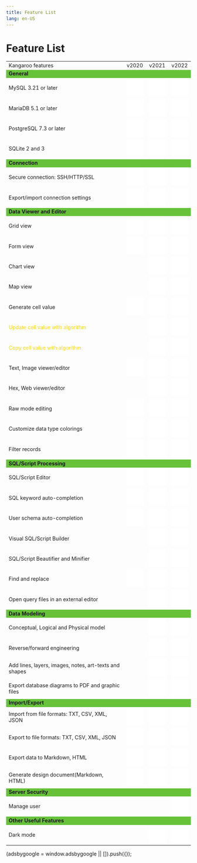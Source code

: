 ```yaml
---
title: Feature List
lang: en-US
---
```


# Feature List
<div>
    <table>
        <tbody>
            <tr>
                <td>Kangaroo features</td>
                <td style="text-align: center;">v2020</td>
                <td style="text-align: center;">v2021</td>
                <td style="text-align: center;">v2022</td>
            </tr>
            <!--section-->
            <tr style="background-color: #67C23A;">
                <td><b>General</b></td>
                <td></td>
                <td></td>
                <td></td>
            </tr>
            <tr>
                <td>MySQL 3.21 or later</td>
                <td style="text-align: center;"><img src="/images/icon-check.svg"></td>
                <td style="text-align: center;"><img src="/images/icon-check.svg"></td>
                <td style="text-align: center;"><img src="/images/icon-check.svg"></td>
            </tr>
            <tr>
                <td>MariaDB 5.1 or later</td>
                <td style="text-align: center;"><img src="/images/icon-check.svg"></td>
                <td style="text-align: center;"><img src="/images/icon-check.svg"></td>
                <td style="text-align: center;"><img src="/images/icon-check.svg"></td>
            </tr>
            <!--tr>
                <td>MongoDB 3.0 or later</td>
                <td style="text-align: center;"><img src="/images/icon-check.svg"></td>
                <td style="text-align: center;"><img src="/images/icon-check.svg"></td>
                <td style="text-align: center;"><img src="/images/icon-check.svg"></td>
            </tr>
            <tr>
                <td>Oracle 8.1 or later ( macOS Edition starts from Oracle 9i )</td>
                <td style="text-align: center;"><img src="/images/icon-check.svg"></td>
                <td style="text-align: center;"><img src="/images/icon-check.svg"></td>
                <td style="text-align: center;"><img src="/images/icon-check.svg"></td>
            </tr-->
            <tr>
                <td>PostgreSQL 7.3 or later</td>
                <td style="text-align: center;"><img src="/images/icon-check.svg"></td>
                <td style="text-align: center;"><img src="/images/icon-check.svg"></td>
                <td style="text-align: center;"><img src="/images/icon-check.svg"></td>
            </tr>
            <tr>
                <td>SQLite 2 and 3</td>
                <td style="text-align: center;"><img src="/images/icon-check.svg"></td>
                <td style="text-align: center;"><img src="/images/icon-check.svg"></td>
                <td style="text-align: center;"><img src="/images/icon-check.svg"></td>
            </tr>
            <!--tr>
                <td>SQL Server 2000 or later</td>
                <td style="text-align: center;"><img src="/images/icon-check.svg"></td>
                <td style="text-align: center;"><img src="/images/icon-check.svg"></td>
                <td style="text-align: center;"><img src="/images/icon-check.svg"></td>
            </tr>
            <tr>
                <td>Amazon RDS, Amazon Aurora, Amazon Redshift, Microsoft Azure, Oracle Cloud, Google Cloud, Alibaba Cloud, Tencent Cloud, MongoDB Atlas, Huawei Cloud</td>
                <td style="text-align: center;"><img src="/images/icon-check.svg"></td>
                <td style="text-align: center;"><img src="/images/icon-check.svg"></td>
                <td style="text-align: center;"><img src="/images/icon-check.svg"></td>
            </tr-->
            <!--section-->
            <!--section-->
            <tr style="background-color: #67C23A;">
                <td><b>Connection</b></td>
                <td></td>
                <td></td>
                <td></td>
            </tr>
            <tr>
                <td>Secure connection: SSH/HTTP/SSL</td>
                <td style="text-align: center;"><img src="/images/icon-check.svg"></td>
                <td style="text-align: center;"><img src="/images/icon-check.svg"></td>
                <td style="text-align: center;"><img src="/images/icon-check.svg"></td>
            </tr>
            <!--tr>
                <td>PAM and GSSAPI authentication</td>
                <td style="text-align: center;"><img src="/images/icon-check.svg"></td>
                <td style="text-align: center;"><img src="/images/icon-check.svg"></td>
                <td style="text-align: center;"><img src="/images/icon-check.svg"></td>
            </tr>
            <tr>
                <td>Kerberos and LDAP authentication</td>
                <td style="text-align: center;"><img src="/images/icon-check.svg"></td>
                <td style="text-align: center;"><img src="/images/icon-check.svg"></td>
                <td style="text-align: center;"><img src="/images/icon-check.svg"></td>
            </tr>
            <tr>
                <td>x.509 certificate authentication</td>
                <td style="text-align: center;"><img src="/images/icon-check.svg"></td>
                <td style="text-align: center;"><img src="/images/icon-check.svg"></td>
                <td style="text-align: center;"><img src="/images/icon-check.svg"></td>
            </tr-->              
            <tr>
                <td>Export/import connection settings</td>
                <td style="text-align: center;"><img src="/images/icon-check.svg"></td>
                <td style="text-align: center;"><img src="/images/icon-check.svg"></td>
                <td style="text-align: center;"><img src="/images/icon-check.svg"></td>
            </tr>
            <!--section-->
            <!--tr style="background-color: #67C23A;">
                <td><b>Cloud support</b></td>
                <td></td>
                <td></td>
                <td></td>
            </tr>
            <tr>
                <td>Collaboration: create projects, add members</td>
                <td style="text-align: center;"><img src="/images/icon-check.svg"></td>
                <td style="text-align: center;"><img src="/images/icon-check.svg"></td>
                <td style="text-align: center;"><img src="/images/icon-check.svg"></td>
            </tr>
            <tr>
                <td>Synchronize connections and queries</td>
                <td style="text-align: center;"><img src="/images/icon-check.svg"></td>
                <td style="text-align: center;"><img src="/images/icon-check.svg"></td>
                <td style="text-align: center;"><img src="/images/icon-check.svg"></td>
            </tr>
            <tr>
                <td>Synchronize models and virtual groups</td>
                <td style="text-align: center;"><img src="/images/icon-check.svg"></td>
                <td style="text-align: center;"><img src="/images/icon-check.svg"></td>
                <td style="text-align: center;"><img src="/images/icon-check.svg"></td>
            </tr-->
            <!--section-->
            <!--section-->
            <tr style="background-color: #67C23A;">
                <td><b>Data Viewer and Editor</b></td>
                <td></td>
                <td></td>
                <td></td>
            </tr>
            <tr>
                <td>Grid view</td>
                <td style="text-align: center;"><img src="/images/icon-check.svg"></td>
                <td style="text-align: center;"><img src="/images/icon-check.svg"></td>
                <td style="text-align: center;"><img src="/images/icon-check.svg"></td>
            </tr>
            <tr>
                <td>Form view</td>
                <td style="text-align: center;"><img src="/images/icon-check.svg"></td>
                <td style="text-align: center;"><img src="/images/icon-check.svg"></td>
                <td style="text-align: center;"><img src="/images/icon-check.svg"></td>
            </tr>
            <tr>
                <td>Chart view</td>
                <td style="text-align: center;"><img src=""></td>
                <td style="text-align: center;"><img src="/images/icon-check.svg"></td>
                <td style="text-align: center;"><img src="/images/icon-check.svg"></td>
            </tr>
            <tr>
                <td>Map view</td>
                <td style="text-align: center;"><img src=""></td>
                <td style="text-align: center;"><img src="/images/icon-check.svg"></td>
                <td style="text-align: center;"><img src="/images/icon-check.svg"></td>
            </tr>
            <tr>
                <td>Generate cell value</td>
                <td style="text-align: center;"><img src="/images/icon-check.svg"></td>
                <td style="text-align: center;"><img src="/images/icon-check.svg"></td>
                <td style="text-align: center;"><img src="/images/icon-check.svg"></td>
            </tr>
            <tr>
                <td style="color: #ffd700;">Update cell value with algorithm</td>
                <td style="text-align: center;"><img src=""></td>
                <td style="text-align: center;"><img src="/images/icon-check.svg"></td>
                <td style="text-align: center;"><img src="/images/icon-check.svg"></td>
            </tr>
            <tr>
                <td style="color: #ffd700;">Copy cell value with algorithm</td>
                <td style="text-align: center;"><img src=""></td>
                <td style="text-align: center;"><img src="/images/icon-check.svg"></td>
                <td style="text-align: center;"><img src="/images/icon-check.svg"></td>
            </tr>            
            <tr>
                <td>Text, Image viewer/editor</td>
                <td style="text-align: center;"><img src="/images/icon-check.svg"></td>
                <td style="text-align: center;"><img src="/images/icon-check.svg"></td>
                <td style="text-align: center;"><img src="/images/icon-check.svg"></td>
            </tr>
            <tr>
                <td>Hex, Web viewer/editor</td>
                <td style="text-align: center;"><img src=""></td>
                <td style="text-align: center;"><img src="/images/icon-check.svg"></td>
                <td style="text-align: center;"><img src="/images/icon-check.svg"></td>
            </tr>
            <tr>
                <td>Raw mode editing</td>
                <td style="text-align: center;"><img src="/images/icon-check.svg"></td>
                <td style="text-align: center;"><img src="/images/icon-check.svg"></td>
                <td style="text-align: center;"><img src="/images/icon-check.svg"></td>
            </tr>
            <!--tr>
                <td>Data Validation</td>
                <td style="text-align: center;"><img src="/images/icon-check.svg"></td>
                <td style="text-align: center;"><img src="/images/icon-check.svg"></td>
                <td style="text-align: center;"><img src="/images/icon-check.svg"></td>
            </tr-->
            <tr>
                <td>Customize data type colorings</td>
                <td style="text-align: center;"><img src="/images/icon-check.svg"></td>
                <td style="text-align: center;"><img src="/images/icon-check.svg"></td>
                <td style="text-align: center;"><img src="/images/icon-check.svg"></td>
            </tr>              
            <!--tr>
                <td>Find and replace</td>
                <td style="text-align: center;"><img src="/images/icon-check.svg"></td>
                <td style="text-align: center;"><img src="/images/icon-check.svg"></td>
                <td style="text-align: center;"><img src="/images/icon-check.svg"></td>
            </tr-->
            <tr>
                <td>Filter records</td>
                <td style="text-align: center;"><img src="/images/icon-check.svg"></td>
                <td style="text-align: center;"><img src="/images/icon-check.svg"></td>
                <td style="text-align: center;"><img src="/images/icon-check.svg"></td>
            </tr>
            <!--section-->
            <!--section-->
            <tr style="background-color: #67C23A;">
                <td><b>SQL/Script Processing</b></td>
                <td></td>
                <td></td>
                <td></td>
            </tr>
            <!--tr>
                <td>PL/SQL and PL/PGSQL Debugger</td>
                <td style="text-align: center;"><img src="/images/icon-check.svg"></td>
                <td style="text-align: center;"><img src="/images/icon-check.svg"></td>
                <td style="text-align: center;"><img src="/images/icon-check.svg"></td>
            </tr-->
            <tr>
                <td>SQL/Script Editor</td>
                <td style="text-align: center;"><img src="/images/icon-check.svg"></td>
                <td style="text-align: center;"><img src="/images/icon-check.svg"></td>
                <td style="text-align: center;"><img src="/images/icon-check.svg"></td>
            </tr>
            <tr>
                <td>SQL keyword auto-completion</td>
                <td style="text-align: center;"><img src="/images/icon-check.svg"></td>
                <td style="text-align: center;"><img src="/images/icon-check.svg"></td>
                <td style="text-align: center;"><img src="/images/icon-check.svg"></td>
            </tr>
            <tr>
                <td>User schema auto-completion</td>
                <td style="text-align: center;"><img src="/images/icon-check.svg"></td>
                <td style="text-align: center;"><img src="/images/icon-check.svg"></td>
                <td style="text-align: center;"><img src="/images/icon-check.svg"></td>
            </tr>
            <tr>
                <td>Visual SQL/Script Builder</td>
                <td style="text-align: center;"><img src=""></td>
                <td style="text-align: center;"><img src="/images/icon-check.svg"></td>
                <td style="text-align: center;"><img src="/images/icon-check.svg"></td>
            </tr>
            <!--tr>
                <td>Find Builder</td>
                <td style="text-align: center;"><img src="/images/icon-check.svg"></td>
                <td style="text-align: center;"><img src="/images/icon-check.svg"></td>
                <td style="text-align: center;"><img src="/images/icon-check.svg"></td>
            </tr>
            <tr>
                <td>Aggregate Builder</td>
                <td style="text-align: center;"><img src="/images/icon-check.svg"></td>
                <td style="text-align: center;"><img src="/images/icon-check.svg"></td>
                <td style="text-align: center;"><img src="/images/icon-check.svg"></td>
            </tr>              
            <tr>
                <td>Code Snippet and Completion</td>
                <td style="text-align: center;"><img src="/images/icon-check.svg"></td>
                <td style="text-align: center;"><img src="/images/icon-check.svg"></td>
                <td style="text-align: center;"><img src="/images/icon-check.svg"></td>
            </tr-->
            <tr>
                <td>SQL/Script Beautifier and Minifier</td>
                <td style="text-align: center;"><img src=""></td>
                <td style="text-align: center;"><img src="/images/icon-check.svg"></td>
                <td style="text-align: center;"><img src="/images/icon-check.svg"></td>
            </tr>
            <tr>
                <td>Find and replace</td>
                <td style="text-align: center;"><img src="/images/icon-check.svg"></td>
                <td style="text-align: center;"><img src="/images/icon-check.svg"></td>
                <td style="text-align: center;"><img src="/images/icon-check.svg"></td>
            </tr>
            <!--tr>
                <td>Create parameter queries</td>
                <td style="text-align: center;"><img src="/images/icon-check.svg"></td>
                <td style="text-align: center;"><img src="/images/icon-check.svg"></td>
                <td style="text-align: center;"><img src="/images/icon-check.svg"></td>
            </tr-->
            <tr>
                <td>Open query files in an external editor</td>
                <td style="text-align: center;"><img src=""></td>
                <td style="text-align: center;"><img src="/images/icon-check.svg"></td>
                <td style="text-align: center;"><img src="/images/icon-check.svg"></td>
            </tr>
            <!--tr>
                <td>Console</td>
                <td style="text-align: center;"><img src="/images/icon-check.svg"></td>
                <td style="text-align: center;"><img src="/images/icon-check.svg"></td>
                <td style="text-align: center;"><img src="/images/icon-check.svg"></td>
            </tr-->
            <!--section-->
            <!--section-->
            <!--tr style="background-color: #67C23A;">
                <td><b>Data Visualization</b></td>
                <td></td>
                <td></td>
                <td></td>
            </tr>
            <tr>
                <td>Support 20 chart types</td>
                <td style="text-align: center;"><img src="/images/icon-check.svg"></td>
                <td style="text-align: center;"><img src="/images/icon-check.svg"></td>
                <td style="text-align: center;"><img src="/images/icon-check.svg"></td>
            </tr>
            <tr>
                <td>Visualize live data</td>
                <td style="text-align: center;"><img src="/images/icon-check.svg"></td>
                <td style="text-align: center;"><img src="/images/icon-check.svg"></td>
                <td style="text-align: center;"><img src="/images/icon-check.svg"></td>
            </tr>
            <tr>
                <td>Customize multiple pages dashboard</td>
                <td style="text-align: center;"><img src="/images/icon-check.svg"></td>
                <td style="text-align: center;"><img src="/images/icon-check.svg"></td>
                <td style="text-align: center;"><img src="/images/icon-check.svg"></td>
            </tr>
            <tr>
                <td>Add interactive controls</td>
                <td style="text-align: center;"><img src="/images/icon-check.svg"></td>
                <td style="text-align: center;"><img src="/images/icon-check.svg"></td>
                <td style="text-align: center;"><img src="/images/icon-check.svg"></td>
            </tr-->
            <!--section-->
            <!--section-->
            <tr style="background-color: #67C23A;">
                <td><b>Data Modeling</b></td>
                <td></td>
                <td></td>
                <td></td>
            </tr>
            <tr>
                <td>Conceptual, Logical and Physical model</td>
                <td style="text-align: center;"></td>
                <td style="text-align: center;"><img src="/images/icon-check.svg"></td>
                <td style="text-align: center;"><img src="/images/icon-check.svg"></td>
            </tr>
            <tr>
                <td>Reverse/forward engineering</td>
                <td style="text-align: center;"></td>
                <td style="text-align: center;"><img src="/images/icon-check.svg"></td>
                <td style="text-align: center;"><img src="/images/icon-check.svg"></td>
            </tr>
            <!--tr>
                <td>Auto layout</td>
                <td style="text-align: center;"></td>
                <td style="text-align: center;"><img src="/images/icon-check.svg"></td>
                <td style="text-align: center;"><img src="/images/icon-check.svg"></td>
            </tr-->
            <tr>
                <td>Add lines, layers, images, notes, art-texts and shapes</td>
                <td style="text-align: center;"></td>
                <td style="text-align: center;"><img src="/images/icon-check.svg"></td>
                <td style="text-align: center;"><img src="/images/icon-check.svg"></td>
            </tr>
            <tr>
                <td>Export database diagrams to PDF and graphic files</td>
                <td style="text-align: center;"></td>
                <td style="text-align: center;"><img src="/images/icon-check.svg"></td>
                <td style="text-align: center;"><img src="/images/icon-check.svg"></td>
            </tr>
            <!--section-->
            <!--section-->
            <tr style="background-color: #67C23A;">
                <td><b>Import/Export</b></td>
                <td></td>
                <td></td>
                <td></td>
            </tr>
            <tr>
                <td>Import from file formats: TXT, CSV, XML, JSON</td>
                <td style="text-align: center;"><img src="/images/icon-check.svg"></td>
                <td style="text-align: center;"><img src="/images/icon-check.svg"></td>
                <td style="text-align: center;"><img src="/images/icon-check.svg"></td>
            </tr>
            <tr>
                <td>Export to file formats: TXT, CSV, XML, JSON</td>
                <td style="text-align: center;"><img src="/images/icon-check.svg"></td>
                <td style="text-align: center;"><img src="/images/icon-check.svg"></td>
                <td style="text-align: center;"><img src="/images/icon-check.svg"></td>
            </tr>
            <!--tr>
                <td>Import/export data from/to most popular formats: DBF etc</td>
                <td style="text-align: center;"><img src="/images/icon-check.svg"></td>
                <td style="text-align: center;"><img src="/images/icon-check.svg"></td>
                <td style="text-align: center;"><img src="/images/icon-check.svg"></td>
            </tr>
            <tr>
                <td>Import data from ODBC, MS Excel, MS Access</td>
                <td style="text-align: center;"><img src="/images/icon-check.svg"></td>
                <td style="text-align: center;"><img src="/images/icon-check.svg"></td>
                <td style="text-align: center;"><img src="/images/icon-check.svg"></td>
            </tr>
            <tr>
                <td>Export data to MS Excel</td>
                <td style="text-align: center;"><img src="/images/icon-check.svg"></td>
                <td style="text-align: center;"><img src="/images/icon-check.svg"></td>
                <td style="text-align: center;"><img src="/images/icon-check.svg"></td>
            </tr-->
            <tr>
                <td>Export data to Markdown, HTML</td>
                <td style="text-align: center;"><img src="/images/icon-check.svg"></td>
                <td style="text-align: center;"><img src="/images/icon-check.svg"></td>
                <td style="text-align: center;"><img src="/images/icon-check.svg"></td>
            </tr>
            <tr>
                <td>Generate design document(Markdown, HTML)</td>
                <td style="text-align: center;"><img src="/images/icon-check.svg"></td>
                <td style="text-align: center;"><img src="/images/icon-check.svg"></td>
                <td style="text-align: center;"><img src="/images/icon-check.svg"></td>
            </tr>
            <!--tr>
                <td>Export data to MS Access (Windows Edition only)</td>
                <td style="text-align: center;"><img src="/images/icon-check.svg"></td>
                <td style="text-align: center;"><img src="/images/icon-check.svg"></td>
                <td style="text-align: center;"><img src="/images/icon-check.svg"></td>
            </tr>
            <tr>
                <td>MongoImport and MongoExport</td>
                <td style="text-align: center;"><img src="/images/icon-check.svg"></td>
                <td style="text-align: center;"><img src="/images/icon-check.svg"></td>
                <td style="text-align: center;"><img src="/images/icon-check.svg"></td>
            </tr-->              
            <!--section-->
            <!--section-->
            <!--tr style="background-color: #67C23A;">
                <td><b>Data Manipulation</b></td>
                <td></td>
                <td></td>
                <td></td>
            </tr>
            <tr>
                <td>Data Transfer (Same or cross server type)</td>
                <td style="text-align: center;"><img src="/images/icon-check.svg"></td>
                <td style="text-align: center;"><img src="/images/icon-check.svg"></td>
                <td style="text-align: center;"><img src="/images/icon-check.svg"></td>
            </tr>
            <tr>
                <td>Data/Structure Synchronization</td>
                <td style="text-align: center;"><img src="/images/icon-check.svg"></td>
                <td style="text-align: center;"><img src="/images/icon-check.svg"></td>
                <td style="text-align: center;"><img src="/images/icon-check.svg"></td>
            </tr-->
            <!--section-->
            <!--section-->
            <!--tr style="background-color: #67C23A;">
                <td><b>Backup/Restore</b></td>
                <td></td>
                <td></td>
                <td></td>
            </tr>
            <tr>
                <td>Backup/restore MySQL/MariaDB/PostgreSQL/SQLite database</td>
                <td style="text-align: center;"><img src="/images/icon-check.svg"></td>
                <td style="text-align: center;"><img src="/images/icon-check.svg"></td>
                <td style="text-align: center;"><img src="/images/icon-check.svg"></td>
            </tr>
            <tr>
                <td>Convert backup file into SQL script</td>
                <td style="text-align: center;"><img src="/images/icon-check.svg"></td>
                <td style="text-align: center;"><img src="/images/icon-check.svg"></td>
                <td style="text-align: center;"><img src="/images/icon-check.svg"></td>
            </tr>
            <tr>
                <td>MongoDump and MongoRestore</td>
                <td style="text-align: center;"><img src="/images/icon-check.svg"></td>
                <td style="text-align: center;"><img src="/images/icon-check.svg"></td>
                <td style="text-align: center;"><img src="/images/icon-check.svg"></td>
            </tr>              
            <tr>
                <td>Oracle Data Pump</td>
                <td style="text-align: center;"><img src="/images/icon-check.svg"></td>
                <td style="text-align: center;"><img src="/images/icon-check.svg"></td>
                <td style="text-align: center;"><img src="/images/icon-check.svg"></td>
            </tr>
            <tr>
                <td>SQL Server Backup/Restore</td>
                <td style="text-align: center;"><img src="/images/icon-check.svg"></td>
                <td style="text-align: center;"><img src="/images/icon-check.svg"></td>
                <td style="text-align: center;"><img src="/images/icon-check.svg"></td>
            </tr>
            <tr>
                <td>Dump/Execute SQL file</td>
                <td style="text-align: center;"><img src="/images/icon-check.svg"></td>
                <td style="text-align: center;"><img src="/images/icon-check.svg"></td>
                <td style="text-align: center;"><img src="/images/icon-check.svg"></td>
            </tr-->
            <!--section-->
            <!--section-->
            <!--tr style="background-color: #67C23A;">
                <td><b>Automation</b></td>
                <td></td>
                <td></td>
                <td></td>
            </tr>
            <tr>
                <td>Set schedule on backup, MongoDump, MongoImport, MongoExport, MapReduce, query execution, import/export, data transfer and data synchronization</td>
                <td style="text-align: center;"><img src="/images/icon-check.svg"></td>
                <td style="text-align: center;"><img src="/images/icon-check.svg"></td>
                <td style="text-align: center;"><img src="/images/icon-check.svg"></td>
            </tr>
            <tr>
                <td>Run profiles from different servers in a single batch job</td>
                <td style="text-align: center;"><img src="/images/icon-check.svg"></td>
                <td style="text-align: center;"><img src="/images/icon-check.svg"></td>
                <td style="text-align: center;"><img src="/images/icon-check.svg"></td>
            </tr>
            <tr>
                <td>Include attachment for export file in notification email</td>
                <td style="text-align: center;"><img src="/images/icon-check.svg"></td>
                <td style="text-align: center;"><img src="/images/icon-check.svg"></td>
                <td style="text-align: center;"><img src="/images/icon-check.svg"></td>
            </tr-->
            <!--section-->
            <!--section-->
            <tr style="background-color: #67C23A;">
                <td><b>Server Security</b></td>
                <td></td>
                <td></td>
                <td></td>
            </tr>
            <tr>
                <td>Manage user</td>
                <td></td>
                <td></td>
                <td style="text-align: center;"><img src="/images/icon-check.svg"></td>
            </tr>
            <!--tr>
                <td>Server Monitor</td>
                <td></td>
                <td></td>
                <td style="text-align: center;"><img src="/images/icon-check.svg"></td>
            </tr-->
            <!--section-->
            <!--section-->
            <tr style="background-color: #67C23A;">
                <td><b>Other Useful Features</b></td>
                <td></td>
                <td></td>
                <td></td>
            </tr>
            <!--tr>
                <td>Schema Analysis</td>
                <td style="text-align: center;"><img src="/images/icon-check.svg"></td>
                <td style="text-align: center;"><img src="/images/icon-check.svg"></td>
                <td style="text-align: center;"><img src="/images/icon-check.svg"></td>
            </tr>              
            <tr>
                <td>ER Diagram view</td>
                <td style="text-align: center;"><img src="/images/icon-check.svg"></td>
                <td style="text-align: center;"><img src="/images/icon-check.svg"></td>
                <td style="text-align: center;"><img src="/images/icon-check.svg"></td>
            </tr>
            <tr>
                <td>Virtual grouping</td>
                <td style="text-align: center;"><img src="/images/icon-check.svg"></td>
                <td style="text-align: center;"><img src="/images/icon-check.svg"></td>
                <td style="text-align: center;"><img src="/images/icon-check.svg"></td>
            </tr>
            <tr>
                <td>Customize connection colorings</td>
                <td style="text-align: center;"><img src="/images/icon-check.svg"></td>
                <td style="text-align: center;"><img src="/images/icon-check.svg"></td>
                <td style="text-align: center;"><img src="/images/icon-check.svg"></td>
            </tr>
            <tr>
                <td>Database wide search</td>
                <td style="text-align: center;"><img src="/images/icon-check.svg"></td>
                <td style="text-align: center;"><img src="/images/icon-check.svg"></td>
                <td style="text-align: center;"><img src="/images/icon-check.svg"></td>
            </tr>
            <tr>
                <td>Favorites list</td>
                <td style="text-align: center;"><img src="/images/icon-check.svg"></td>
                <td style="text-align: center;"><img src="/images/icon-check.svg"></td>
                <td style="text-align: center;"><img src="/images/icon-check.svg"></td>
            </tr>
            <tr>
                <td>Print database/schema/table structure</td>
                <td style="text-align: center;"><img src="/images/icon-check.svg"></td>
                <td style="text-align: center;"><img src="/images/icon-check.svg"></td>
                <td style="text-align: center;"><img src="/images/icon-check.svg"></td>
            </tr-->
            <tr>
                <td>Dark mode</td>
                <td></td>
                <td style="text-align: center;"><img src="/images/icon-check.svg"></td>
                <td style="text-align: center;"><img src="/images/icon-check.svg"></td>
            </tr>
            <!--section-->
        </tbody>
    </table>
</div>

<div>
    <script2 type="text/javascript" async="true" src="https://pagead2.googlesyndication.com/pagead/js/adsbygoogle.js" />
    <ins class="adsbygoogle"
        style="display:block; text-align:center;"
        data-ad-layout="in-article"
        data-ad-format="fluid"
        data-ad-client="ca-pub-3975819313740938"
        data-ad-slot="6760827895"></ins>
    <script2 type="text/javascript">
        (adsbygoogle = window.adsbygoogle || []).push({});
    </script2>
</div>
